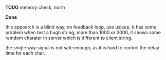 **TODO** memory check, norm

**Done**

this appoarch is a blind way, no feedback loop, use usleep. it has some problem when test a hugh string, more than 1000 or 3000, it shows some ramdom charater in server which is different to client string.

the single way signal is not safe enough, as it is hard to control the delay time for each char.
